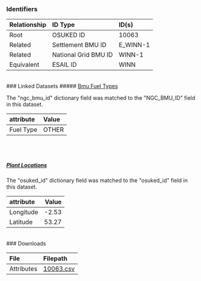 ### Identifiers

| Relationship   | ID Type              | ID(s)    |
|:---------------|:---------------------|:---------|
| Root           | OSUKED ID            | 10063    |
| Related        | Settlement BMU ID    | E_WINN-1 |
| Related        | National Grid BMU ID | WINN-1   |
| Equivalent     | ESAIL ID             | WINN     |

<br>
### Linked Datasets
##### <a href="https://osuked.github.io/Power-Station-Dictionary/datasets/bmu-fuel-types">Bmu Fuel Types</a>



The "ngc_bmu_id" dictionary field was matched to the "NGC_BMU_ID" field in this dataset.

| attribute   | Value   |
|:------------|:--------|
| Fuel Type   | OTHER   |

<br><br>
##### <a href="https://osuked.github.io/Power-Station-Dictionary/datasets/plant-locations">Plant Locations</a>



The "osuked_id" dictionary field was matched to the "osuked_id" field in this dataset.

| attribute   |   Value |
|:------------|--------:|
| Longitude   |   -2.53 |
| Latitude    |   53.27 |


<br>
### Downloads


| File       | Filepath                                                                              |
|:-----------|:--------------------------------------------------------------------------------------|
| Attributes | [10063.csv](https://osuked.github.io/Power-Station-Dictionary/object_attrs/10063.csv) |
